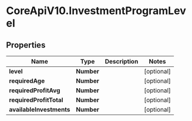 # CoreApiV10.InvestmentProgramLevel

## Properties
Name | Type | Description | Notes
------------ | ------------- | ------------- | -------------
**level** | **Number** |  | [optional] 
**requiredAge** | **Number** |  | [optional] 
**requiredProfitAvg** | **Number** |  | [optional] 
**requiredProfitTotal** | **Number** |  | [optional] 
**availableInvestments** | **Number** |  | [optional] 


